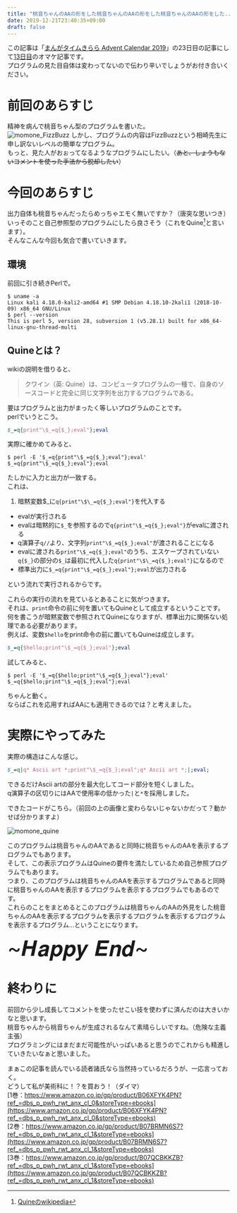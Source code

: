 ```yaml
---
title: "桃音ちゃんのAAの形をした桃音ちゃんのAAの形をした桃音ちゃんのAAの形をした...桃音ちゃんのAAを出力するプログラム"
date: 2019-12-21T23:40:35+09:00
draft: false
---
```

この記事は「[まんがタイムきらら Advent Calendar 2019](https://adventar.org/calendars/4098)」の23日目の記事にして[13日目](https://seigenkousya.github.io/post/momone_fizzbuzz/)のオマケ記事です。  
プログラムの見た目自体は変わってないので伝わり辛いでしょうがお付き合いください。  

# 前回のあらすじ
精神を病んで桃音ちゃん型のプログラムを書いた。  
![momone_FizzBuzz](/images/1_momone_FizzBuzz.png)
しかし、プログラムの内容はFizzBuzzという相崎先生に申し訳ないレベルの簡単なプログラム。  
もっと、見た人がおぉってなるようなプログラムにしたい。（~~あと、しょうもないコメントを使った手法から脱却したい~~）

# 今回のあらすじ
出力自体も桃音ちゃんだったらめっちゃエモく無いですか？（唐突な思いつき）  
いっそのこと自己参照型のプログラムにしたら良さそう（これをQuine[^1]と言います）。  
そんなこんな今回も気合で書いていきます。  

## 環境  
前回に引き続きPerlで。

```terminal
$ uname -a
Linux kali 4.18.0-kali2-amd64 #1 SMP Debian 4.18.10-2kali1 (2018-10-09) x86_64 GNU/Linux
$ perl --version
This is perl 5, version 28, subversion 1 (v5.28.1) built for x86_64-linux-gnu-thread-multi
```

## Quineとは？
wikiの説明を借りると、

> クワイン（英: Quine）は、コンピュータプログラムの一種で、自身のソースコードと完全に同じ文字列を出力するプログラムである。

要はプログラムと出力がまったく等しいプログラムのことです。  
perlでいうとこう。
```perl
$_=q{print"\$_=q{$_};eval"};eval
```

実際に確かめてみると、

```terminal
$ perl -E '$_=q{print"\$_=q{$_};eval"};eval'
$_=q{print"\$_=q{$_};eval"};eval
```

たしかに入力と出力が一致する。  
これは、  

1. 暗黙変数$\_に```q{print"\$\_=q{$_};eval"}```を代入する
+ evalが実行される
+ evalは暗黙的に```$_```を参照するので```q{print"\$_=q{$_};eval"}```がevalに渡される
+ q演算子```q//```より、文字列```print"\$_=q{$_};eval"```が渡されることになる
+ evalに渡される```print"\$_=q{$_};eval"```のうち、エスケープされていない```q{$_}```の部分の```$_```は最初に代入した```q{print"\$\_=q{$_};eval"}```になるので
+ 標準出力に```$_=q{print"\$_=q{$_};eval"};eval```が出力される

という流れで実行されるからです。  

これらの実行の流れを見ているとあることに気がつきます。  
それは、```print```命令の前に何を置いてもQuineとして成立するということです。  
何を書こうが暗黙変数で参照されてQuineになりますが、標準出力に関係ない処理である必要があります。  
例えば、変数```$hello```をprint命令の前に置いてもQuineは成立します。
```perl
$_=q{$hello;print"\$_=q{$_};eval"};eval
```
試してみると、

```terminal
$ perl -E '$_=q{$hello;print"\$_=q{$_};eval"};eval'
$_=q{$hello;print"\$_=q{$_};eval"};eval
```

ちゃんと動く。  
ならばこれを応用すればAAにも適用できるのでは？と考えました。  

# 実際にやってみた
実際の構造はこんな感じ。

```perl
$_=q|q* Ascii art *;print"\$_=q{$_};eval";q* Ascii art *;|;eval;
```
できるだけAscii artの部分を最大化してコード部分を短くしました。  
q演算子の区切りにはAAで使用率の低かった```|```と```*```を採用しました。  

できたコードがこちら。（前回の上の画像と変わらないじゃないかだって？動かせば分かりますよ）  

![momone_quine](/images/momone_quine.png)

このプログラムは桃音ちゃんのAAであると同時に桃音ちゃんのAAを表示するプログラムでもあります。  
そして、この表示プログラムはQuineの要件を満たしているため自己参照プログラムでもあります。  
つまり、このプログラムは桃音ちゃんのAAを表示するプログラムであると同時に桃音ちゃんのAAを表示するプログラムを表示するプログラムでもあるのです。  
これらのことをまとめるとこのプログラムは桃音ちゃんのAAの外見をした桃音ちゃんのAAを表示するプログラムを表示するプログラムを表示するプログラムを表示するプログラム...ということになります。  

<font size="36">\~𝑯𝒂𝒑𝒑𝒚 𝑬𝒏𝒅\~</font>

# 終わりに
前回から少し成長してコメントを使ったせこい技を使わずに済んだのは大きいかなと思います。  
桃音ちゃんから桃音ちゃんが生成されるなんて素晴らしいですね。（危険な主義主張）  
プログラミングにはまだまだ可能性がいっぱいあると思うのでこれからも精進していきたいなぁと思いました。  

まぁこの記事を読んでいる読者諸氏なら当然持っているだろうが、一応言っておく。  
どうして私が美術科に！？を買おう！（ダイマ）  
[1巻：https://www.amazon.co.jp/gp/product/B06XFYK4PN?ref_=dbs_p_pwh_rwt_anx_cl_0&storeType=ebooks](https://www.amazon.co.jp/gp/product/B06XFYK4PN?ref_=dbs_p_pwh_rwt_anx_cl_0&storeType=ebooks)  
[2巻：https://www.amazon.co.jp/gp/product/B07BRMN6S7?ref_=dbs_p_pwh_rwt_anx_cl_1&storeType=ebooks](https://www.amazon.co.jp/gp/product/B07BRMN6S7?ref_=dbs_p_pwh_rwt_anx_cl_1&storeType=ebooks)  
[3巻：https://www.amazon.co.jp/gp/product/B07QCBKKZB?ref_=dbs_p_pwh_rwt_anx_cl_1&storeType=ebooks](https://www.amazon.co.jp/gp/product/B07QCBKKZB?ref_=dbs_p_pwh_rwt_anx_cl_1&storeType=ebooks)  


[^1]:[Quineのwikipedia](https://ja.wikipedia.org/wiki/%E3%82%AF%E3%83%AF%E3%82%A4%E3%83%B3_(%E3%83%97%E3%83%AD%E3%82%B0%E3%83%A9%E3%83%9F%E3%83%B3%E3%82%B0))
